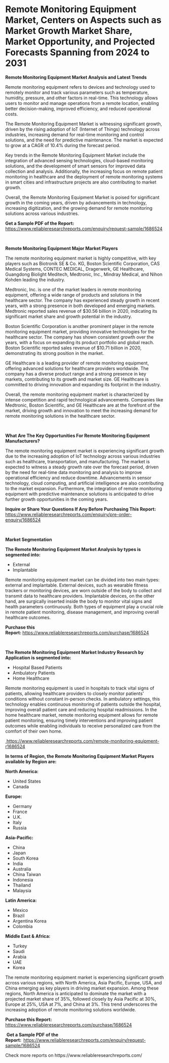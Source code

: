 <p><h1>Remote Monitoring Equipment Market, Centers on Aspects such as Market Growth Market Share, Market Opportunity, and Projected Forecasts Spanning from 2024 to 2031</h1></p><p><strong>Remote Monitoring Equipment Market Analysis and Latest Trends</strong></p>
<p><p>Remote monitoring equipment refers to devices and technology used to remotely monitor and track various parameters such as temperature, humidity, pressure, and other factors in real-time. This technology allows users to monitor and manage operations from a remote location, enabling better decision-making, improved efficiency, and reduced operational costs.</p><p>The Remote Monitoring Equipment Market is witnessing significant growth, driven by the rising adoption of IoT (Internet of Things) technology across industries, increasing demand for real-time monitoring and control solutions, and the need for predictive maintenance. The market is expected to grow at a CAGR of 10.4% during the forecast period.</p><p>Key trends in the Remote Monitoring Equipment Market include the integration of advanced sensing technologies, cloud-based monitoring solutions, and the development of smart sensors for improved data collection and analysis. Additionally, the increasing focus on remote patient monitoring in healthcare and the deployment of remote monitoring systems in smart cities and infrastructure projects are also contributing to market growth.</p><p>Overall, the Remote Monitoring Equipment Market is poised for significant growth in the coming years, driven by advancements in technology, increasing digitization, and the growing demand for remote monitoring solutions across various industries.</p></p>
<p><strong>Get a Sample PDF of the Report:&nbsp;</strong> <a href="https://www.reliableresearchreports.com/enquiry/request-sample/1686524">https://www.reliableresearchreports.com/enquiry/request-sample/1686524</a></p>
<p>&nbsp;</p>
<p><strong>Remote Monitoring Equipment Major Market Players</strong></p>
<p><p>The remote monitoring equipment market is highly competitive, with key players such as Biotronik SE & Co. KG, Boston Scientific Corporation, CAS Medical Systems, CONTEC MEDICAL, Dragerwerk, GE Healthcare, Guangdong Biolight Meditech, Medtronic, Inc., Mindray Medical, and Nihon Kohden leading the industry.</p><p>Medtronic, Inc. is one of the market leaders in remote monitoring equipment, offering a wide range of products and solutions in the healthcare sector. The company has experienced steady growth in recent years, with a strong presence in both developed and emerging markets. Medtronic reported sales revenue of $30.56 billion in 2020, indicating its significant market share and growth potential in the industry.</p><p>Boston Scientific Corporation is another prominent player in the remote monitoring equipment market, providing innovative technologies for the healthcare sector. The company has shown consistent growth over the years, with a focus on expanding its product portfolio and global reach. Boston Scientific reported sales revenue of $10.71 billion in 2020, demonstrating its strong position in the market.</p><p>GE Healthcare is a leading provider of remote monitoring equipment, offering advanced solutions for healthcare providers worldwide. The company has a diverse product range and a strong presence in key markets, contributing to its growth and market size. GE Healthcare is committed to driving innovation and expanding its footprint in the industry.</p><p>Overall, the remote monitoring equipment market is characterized by intense competition and rapid technological advancements. Companies like Medtronic, Boston Scientific, and GE Healthcare are at the forefront of the market, driving growth and innovation to meet the increasing demand for remote monitoring solutions in the healthcare sector.</p></p>
<p>&nbsp;</p>
<p><strong>What Are The Key Opportunities For Remote Monitoring Equipment Manufacturers?</strong></p>
<p><p>The remote monitoring equipment market is experiencing significant growth due to the increasing adoption of IoT technology across various industries such as healthcare, transportation, and manufacturing. The market is expected to witness a steady growth rate over the forecast period, driven by the need for real-time data monitoring and analysis to improve operational efficiency and reduce downtime. Advancements in sensor technology, cloud computing, and artificial intelligence are also contributing to the market expansion. Furthermore, the integration of remote monitoring equipment with predictive maintenance solutions is anticipated to drive further growth opportunities in the coming years.</p></p>
<p><strong>Inquire or Share Your Questions If Any Before Purchasing This Report:</strong> <a href="https://www.reliableresearchreports.com/enquiry/pre-order-enquiry/1686524">https://www.reliableresearchreports.com/enquiry/pre-order-enquiry/1686524</a></p>
<p>&nbsp;</p>
<p><strong>Market Segmentation</strong></p>
<p><strong>The Remote Monitoring Equipment Market Analysis by types is segmented into:</strong></p>
<p><ul><li>External</li><li>Implantable</li></ul></p>
<p><p>Remote monitoring equipment market can be divided into two main types: external and implantable. External devices, such as wearable fitness trackers or monitoring devices, are worn outside of the body to collect and transmit data to healthcare providers. Implantable devices, on the other hand, are surgically inserted inside the body to monitor vital signs and health parameters continuously. Both types of equipment play a crucial role in remote patient monitoring, disease management, and improving overall healthcare outcomes.</p></p>
<p><strong>Purchase this Report:&nbsp;</strong><a href="https://www.reliableresearchreports.com/purchase/1686524">https://www.reliableresearchreports.com/purchase/1686524</a></p>
<p>&nbsp;</p>
<p><strong>The Remote Monitoring Equipment Market Industry Research by Application is segmented into:</strong></p>
<p><ul><li>Hospital Based Patients</li><li>Ambulatory Patients</li><li>Home Healthcare</li></ul></p>
<p><p>Remote monitoring equipment is used in hospitals to track vital signs of patients, allowing healthcare providers to closely monitor patients' conditions without constant in-person checks. In ambulatory settings, this technology enables continuous monitoring of patients outside the hospital, improving overall patient care and reducing hospital readmissions. In the home healthcare market, remote monitoring equipment allows for remote patient monitoring, ensuring timely interventions and improving patient outcomes while enabling individuals to receive personalized care from the comfort of their own home.</p></p>
<p><a href="https://www.reliableresearchreports.com/remote-monitoring-equipment-r1686524">&nbsp;https://www.reliableresearchreports.com/remote-monitoring-equipment-r1686524</a></p>
<p><strong>In terms of Region, the Remote Monitoring Equipment Market Players available by Region are:</strong></p>
<p>
    <p> <strong> North America: </strong>
        <ul>
            <li>United States</li>
            <li>Canada</li>
        </ul>
        </p> 
    <p> <strong> Europe: </strong>
        <ul>
            <li>Germany</li>
            <li>France</li>
            <li>U.K.</li>
            <li>Italy</li>
            <li>Russia</li>
        </ul>
        </p> 
    <p> <strong> Asia-Pacific: </strong>
        <ul>
            <li>China</li>
            <li>Japan</li>
            <li>South Korea</li>
            <li>India</li>
            <li>Australia</li>
            <li>China Taiwan</li>
            <li>Indonesia</li>
            <li>Thailand</li>
            <li>Malaysia</li>
        </ul>
        </p> 
    <p> <strong> Latin America: </strong>
        <ul>
            <li>Mexico</li>
            <li>Brazil</li>
            <li>Argentina Korea</li>
            <li>Colombia</li>
        </ul>
        </p> 
    <p> <strong> Middle East & Africa: </strong>
        <ul>
            <li>Turkey</li>
            <li>Saudi</li>
            <li>Arabia</li>
            <li>UAE</li>
            <li>Korea</li>
        </ul>
    </p>
    </p>
<p><p>The remote monitoring equipment market is experiencing significant growth across various regions, with North America, Asia Pacific, Europe, USA, and China emerging as key players in driving market expansion. Among these regions, North America is anticipated to dominate the market with a projected market share of 35%, followed closely by Asia Pacific at 30%, Europe at 25%, USA at 7%, and China at 3%. This trend underscores the increasing adoption of remote monitoring solutions worldwide.</p></p>
<p><strong>Purchase this Report: </strong><a href="https://www.reliableresearchreports.com/purchase/1686524">https://www.reliableresearchreports.com/purchase/1686524</a></p>
<p>&nbsp;<strong>Get a Sample PDF of the Report:&nbsp;&nbsp;</strong><a href="https://www.reliableresearchreports.com/enquiry/request-sample/1686524">https://www.reliableresearchreports.com/enquiry/request-sample/1686524</a></p>
<p><strong></strong></p>
<p>Check more reports on https://www.reliableresearchreports.com/</p>